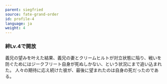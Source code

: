 ```yaml
---
parent: siegfried
source: fate-grand-order
id: profile-4
language: ja
weight: 4
---
```


### 絆Lv.4で開放

義兄の望みを叶えた結果、義兄の妻とクリームヒルトが対立状態に陥り、戦いを防ぐためにはジークフリート自身が死ぬしかない、という状況にまで追い込まれた。
人々の期待に応え続けた彼が、最後に望まれたのは自身の死だったのである。
